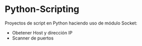# Python-Scripting
Proyectos de script en Python haciendo uso de módulo Socket:

- Obetener Host y dirección IP
- Scanner de puertos
